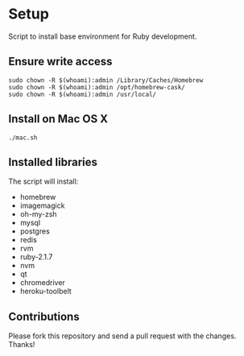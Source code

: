 # Setup

Script to install base environment for Ruby development.

## Ensure write access

```
sudo chown -R $(whoami):admin /Library/Caches/Homebrew
sudo chown -R $(whoami):admin /opt/homebrew-cask/
sudo chown -R $(whoami):admin /usr/local/
```

## Install on Mac OS X

```
./mac.sh
```

## Installed libraries

The script will install:

* homebrew
* imagemagick
* oh-my-zsh
* mysql
* postgres
* redis
* rvm
* ruby-2.1.7
* nvm
* qt
* chromedriver
* heroku-toolbelt

## Contributions

Please fork this repository and send a pull request with the changes. Thanks!
